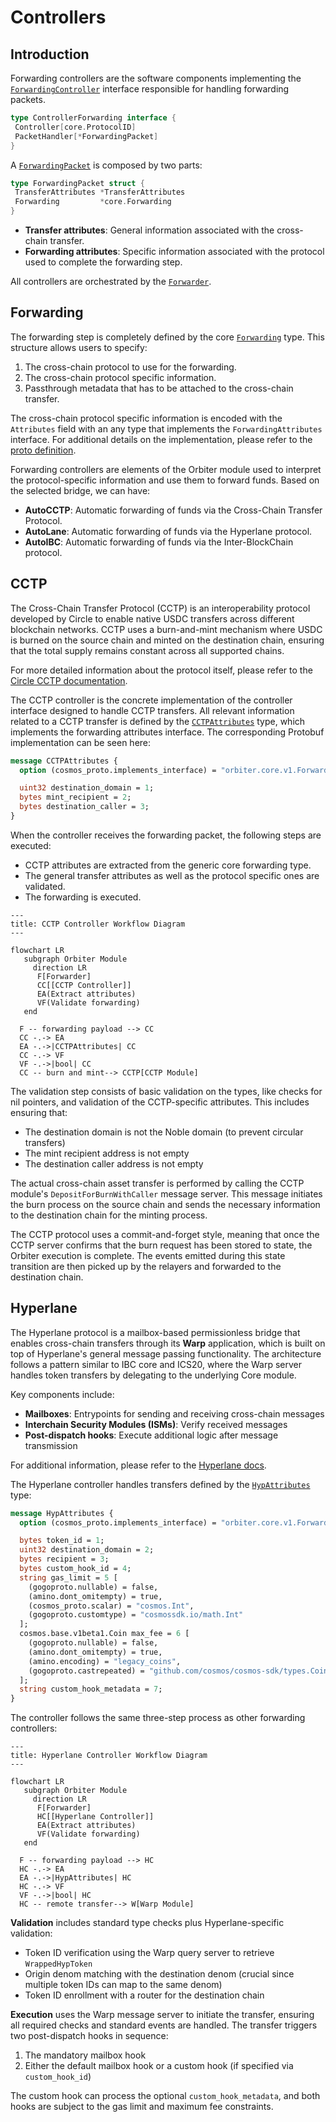 # Controllers

## Introduction

Forwarding controllers are the software components implementing the
[`ForwardingController`](https://github.com/noble-assets/orbiter/blob/main/types/controller.go#L30-L33)
interface responsible for handling forwarding packets.

```go
type ControllerForwarding interface {
 Controller[core.ProtocolID]
 PacketHandler[*ForwardingPacket]
}
```

A [`ForwardingPacket`](https://github.com/noble-assets/orbiter/blob/main/types/packet.go#L171-L174)
is composed by two parts:

```go
type ForwardingPacket struct {
 TransferAttributes *TransferAttributes
 Forwarding         *core.Forwarding
}
```

- **Transfer attributes**: General information associated with the cross-chain transfer.
- **Forwarding attributes**: Specific information associated with the protocol used to complete the
  forwarding step.

All controllers are orchestrated by the
[`Forwarder`](https://github.com/noble-assets/orbiter/blob/main/keeper/component/forwarder/forwarder.go#L42-L55).

## Forwarding

The forwarding step is completely defined by the core
[`Forwarding`](https://github.com/noble-assets/orbiter/blob/main/proto/noble/orbiter/core/v1/orbiter.proto#L35-L55)
type. This structure allows users to specify:

1. The cross-chain protocol to use for the forwarding.
2. The cross-chain protocol specific information.
3. Passthrough metadata that has to be attached to the cross-chain transfer.

The cross-chain protocol specific information is encoded with the `Attributes` field with an any
type that implements the `ForwardingAttributes` interface. For additional details on the
implementation, please refer to the
[proto definition](https://github.com/noble-assets/orbiter/blob/main/proto/noble/orbiter/core/v1/orbiter.proto#L35-L55).

Forwarding controllers are elements of the Orbiter module used to interpret the protocol-specific
information and use them to forward funds. Based on the selected bridge, we can have:

- **AutoCCTP**: Automatic forwarding of funds via the Cross-Chain Transfer Protocol.
- **AutoLane**: Automatic forwarding of funds via the Hyperlane protocol.
- **AutoIBC**: Automatic forwarding of funds via the Inter-BlockChain protocol.

## CCTP

The Cross-Chain Transfer Protocol (CCTP) is an interoperability protocol developed by Circle
to enable native USDC transfers across different blockchain networks.
CCTP uses a burn-and-mint mechanism where USDC is burned on the source chain and minted on the destination chain,
ensuring that the total supply remains constant across all supported chains.

For more detailed information about the protocol itself, please refer to the [Circle CCTP documentation](https://developers.circle.com/cctp).

The CCTP controller is the concrete implementation of the controller interface designed to handle CCTP transfers.
All relevant information related to a CCTP transfer is defined by
the [`CCTPAttributes`](https://github.com/noble-assets/orbiter/blob/main/proto/noble/orbiter/controller/forwarding/v1/cctp.proto#L9-L26) type,
which implements the forwarding attributes interface.
The corresponding Protobuf implementation can be seen here:

```protobuf
message CCTPAttributes {
  option (cosmos_proto.implements_interface) = "orbiter.core.v1.ForwardingAttributes";

  uint32 destination_domain = 1;
  bytes mint_recipient = 2;
  bytes destination_caller = 3;
}
```

When the controller receives the forwarding packet, the following steps are executed:

- CCTP attributes are extracted from the generic core forwarding type.
- The general transfer attributes as well as the protocol specific ones are validated.
- The forwarding is executed.

```mermaid
---
title: CCTP Controller Workflow Diagram
---

flowchart LR
   subgraph Orbiter Module
     direction LR
      F[Forwarder]
      CC[[CCTP Controller]]
      EA(Extract attributes)
      VF(Validate forwarding)
   end

  F -- forwarding payload --> CC
  CC -.-> EA
  EA -.->|CCTPAttributes| CC
  CC -.-> VF
  VF -.->|bool| CC
  CC -- burn and mint--> CCTP[CCTP Module]
```

The validation step consists of basic validation on the types, like checks for nil pointers, and validation of the CCTP-specific attributes. This includes ensuring that:

- The destination domain is not the Noble domain (to prevent circular transfers)
- The mint recipient address is not empty
- The destination caller address is not empty

The actual cross-chain asset transfer is performed by calling the CCTP module's `DepositForBurnWithCaller` message server.
This message initiates the burn process on the source chain
and sends the necessary information to the destination chain for the minting process.

The CCTP protocol uses a commit-and-forget style, meaning that
once the CCTP server confirms that the burn request has been stored to state,
the Orbiter execution is complete.
The events emitted during this state transition are then picked up by the relayers
and forwarded to the destination chain.

## Hyperlane

The Hyperlane protocol is a mailbox-based permissionless bridge
that enables cross-chain transfers through its **Warp** application,
which is built on top of Hyperlane's general message passing functionality.
The architecture follows a pattern similar to IBC core and ICS20,
where the Warp server handles token transfers by delegating to the underlying Core module.

Key components include:

- **Mailboxes**: Entrypoints for sending and receiving cross-chain messages
- **Interchain Security Modules (ISMs)**: Verify received messages
- **Post-dispatch hooks**: Execute additional logic after message transmission

For additional information, please refer to the [Hyperlane docs](https://docs.hyperlane.xyz/).

The Hyperlane controller handles transfers defined by the
[`HypAttributes`](https://github.com/noble-assets/orbiter/blob/main/proto/noble/orbiter/controller/forwarding/v1/hyperlane.proto#L12-L48)
type:

```protobuf
message HypAttributes {
  option (cosmos_proto.implements_interface) = "orbiter.core.v1.ForwardingAttributes";

  bytes token_id = 1;
  uint32 destination_domain = 2;
  bytes recipient = 3;
  bytes custom_hook_id = 4;
  string gas_limit = 5 [
    (gogoproto.nullable) = false,
    (amino.dont_omitempty) = true,
    (cosmos_proto.scalar) = "cosmos.Int",
    (gogoproto.customtype) = "cosmossdk.io/math.Int"
  ];
  cosmos.base.v1beta1.Coin max_fee = 6 [
    (gogoproto.nullable) = false,
    (amino.dont_omitempty) = true,
    (amino.encoding) = "legacy_coins",
    (gogoproto.castrepeated) = "github.com/cosmos/cosmos-sdk/types.Coins"
  ];
  string custom_hook_metadata = 7;
}
```

The controller follows the same three-step process as other forwarding controllers:

```mermaid
---
title: Hyperlane Controller Workflow Diagram
---

flowchart LR
   subgraph Orbiter Module
     direction LR
      F[Forwarder]
      HC[[Hyperlane Controller]]
      EA(Extract attributes)
      VF(Validate forwarding)
   end

  F -- forwarding payload --> HC
  HC -.-> EA
  EA -.->|HypAttributes| HC
  HC -.-> VF
  VF -.->|bool| HC
  HC -- remote transfer--> W[Warp Module]
```

**Validation** includes standard type checks plus Hyperlane-specific validation:

- Token ID verification using the Warp query server to retrieve `WrappedHypToken`
- Origin denom matching with the destination denom (crucial since multiple token IDs can map to the same denom)
- Token ID enrollment with a router for the destination chain

**Execution** uses the Warp message server to initiate the transfer,
ensuring all required checks and standard events are handled.
The transfer triggers two post-dispatch hooks in sequence:

1. The mandatory mailbox hook
2. Either the default mailbox hook or a custom hook (if specified via `custom_hook_id`)

The custom hook can process the optional `custom_hook_metadata`,
and both hooks are subject to the gas limit and maximum fee constraints.
